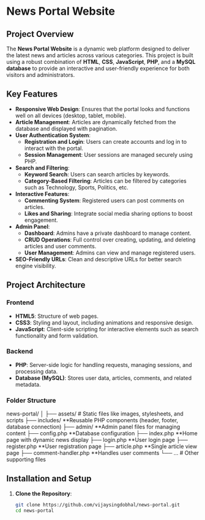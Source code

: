 # News Portal Website

## Project Overview
The **News Portal Website** is a dynamic web platform designed to deliver the latest news and articles across various categories. This project is built using a robust combination of **HTML**, **CSS**, **JavaScript**, **PHP**, and a **MySQL database** to provide an interactive and user-friendly experience for both visitors and administrators.

## Key Features
- **Responsive Web Design**: Ensures that the portal looks and functions well on all devices (desktop, tablet, mobile).
- **Article Management**: Articles are dynamically fetched from the database and displayed with pagination.
- **User Authentication System**:
  - **Registration and Login**: Users can create accounts and log in to interact with the portal.
  - **Session Management**: User sessions are managed securely using PHP.
- **Search and Filtering**:
  - **Keyword Search**: Users can search articles by keywords.
  - **Category-Based Filtering**: Articles can be filtered by categories such as Technology, Sports, Politics, etc.
- **Interactive Features**:
  - **Commenting System**: Registered users can post comments on articles.
  - **Likes and Sharing**: Integrate social media sharing options to boost engagement.
- **Admin Panel**:
  - **Dashboard**: Admins have a private dashboard to manage content.
  - **CRUD Operations**: Full control over creating, updating, and deleting articles and user comments.
  - **User Management**: Admins can view and manage registered users.
- **SEO-Friendly URLs**: Clean and descriptive URLs for better search engine visibility.

## Project Architecture
### Frontend
- **HTML5**: Structure of web pages.
- **CSS3**: Styling and layout, including animations and responsive design.
- **JavaScript**: Client-side scripting for interactive elements such as search functionality and form validation.

### Backend
- **PHP**: Server-side logic for handling requests, managing sessions, and processing data.
- **Database (MySQL)**: Stores user data, articles, comments, and related metadata.

### Folder Structure
news-portal/ │ ├── assets/ # Static files like images, stylesheets, and scripts ├── includes/ 
**Reusable PHP components (header, footer, database connection) ├── admin/ 
**Admin panel files for managing content ├── config.php 
**Database configuration ├── index.php 
**Home page with dynamic news display ├── login.php 
**User login page ├── register.php 
**User registration page ├── article.php 
**Single article view page ├── comment-handler.php 
**Handles user comments └── ... # Other supporting files 

## Installation and Setup
1. **Clone the Repository**:
   ```bash
   git clone https://github.com/vijaysingdobhal/news-portal.git
   cd news-portal
   
